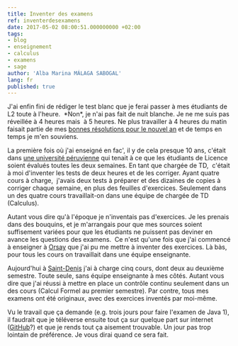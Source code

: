 ```yaml
---
title: Inventer des examens
ref: inventerdesexamens
date: 2017-05-02 08:00:51.000000000 +02:00
tags:
- blog
- enseignement
- calculus
- examens
- sage
author: 'Alba Marina MÁLAGA SABOGAL'
lang: fr
published: true
---
```


J'ai enfin fini de rédiger le test blanc que je ferai passer à mes étudiants de L2 toute à l'heure.  \*Non\*, je n'ai pas fait de nuit blanche. Je ne me suis pas réveillée à 4 heures mais  à 5 heures. Ne plus travailler à 4 heures du matin faisait partie de mes [bonnes résolutions pour le nouvel an](http://albamath.com/resolutions-de-nouvel-an-2017/) et de temps en temps je m'en souviens.

La première fois où j'ai enseigné en fac', il y de cela presque 10 ans, c'était dans [une université péruvienne](http://www.uni.edu.pe/) qui tenait à ce que les étudiants de Licence soient évalués toutes les deux semaines. En tant que chargée de TD,  c'était à moi d'inventer les tests de deux heures et de les corriger. Ayant quatre cours à charge,  j'avais deux tests à préparer et des dizaines de copies à corriger chaque semaine, en plus des feuilles d'exercices. Seulement dans un des quatre cours travaillait-on dans une équipe de chargée de TD (Calculus).

Autant vous dire qu'à l'époque je n'inventais pas d'exercices. Je les prenais dans des bouquins, et je m'arrangais pour que mes sources soient suffisement variées pour que les étudiants ne puissent pas deviner en avance les questions des examens.  Ce n'est qu'une fois que j'ai commencé à enseigner à [Orsay](http://www.u-psud.fr/) que j'ai pu me mettre à inventer des exercices. Là bàs, pour tous les cours on travaillait dans une équipe enseignante.

Aujourd'hui à [Saint-Denis](http://www.univ-paris8.fr/) j'ai à charge cinq cours, dont deux au deuxième semestre. Toute seule, sans équipe enseignante à mes côtés. Autant vous dire que j'ai réussi à mettre en place un contrôle continu seulement dans un des cours (Calcul Formel au premier semestre). Par contre, tous mes examens ont été originaux, avec des exercices inventés par moi-même.

Vu le travail que ça demande (e.g. trois jours pour faire l'examen de Java 1), il faudrait que je téléverse ensuite tout ça sur quelque part sur internet ([GitHub](http://github.com/)?) et que je rends tout ça aisement trouvable. Un jour pas trop lointain de préférence. Je vous dirai quand ce sera fait.
